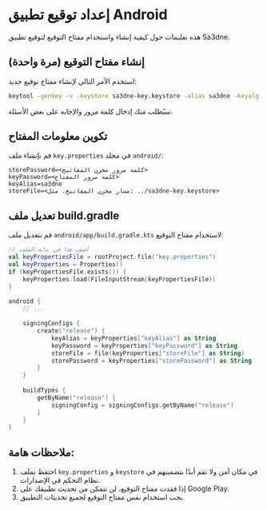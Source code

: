 # إعداد توقيع تطبيق Android

هذه تعليمات حول كيفية إنشاء واستخدام مفتاح التوقيع لتوقيع تطبيق Sa3dne.

## إنشاء مفتاح التوقيع (مرة واحدة)

استخدم الأمر التالي لإنشاء مفتاح توقيع جديد:

```bash
keytool -genkey -v -keystore sa3dne-key.keystore -alias sa3dne -keyalg RSA -keysize 2048 -validity 10000
```

سيُطلب منك إدخال كلمة مرور والإجابة على بعض الأسئلة.

## تكوين معلومات المفتاح

قم بإنشاء ملف `key.properties` في مجلد `android/`:

```
storePassword=<كلمة مرور مخزن المفاتيح>
keyPassword=<كلمة مرور المفتاح>
keyAlias=sa3dne
storeFile=<مسار مخزن المفاتيح، مثل: ../sa3dne-key.keystore>
```

## تعديل ملف build.gradle

قم بتعديل ملف `android/app/build.gradle.kts` لاستخدام مفتاح التوقيع:

```kotlin
// أضف هذا في بداية الملف
val keyPropertiesFile = rootProject.file("key.properties")
val keyProperties = Properties()
if (keyPropertiesFile.exists()) {
    keyProperties.load(FileInputStream(keyPropertiesFile))
}

android {
    // ...
    
    signingConfigs {
        create("release") {
            keyAlias = keyProperties["keyAlias"] as String
            keyPassword = keyProperties["keyPassword"] as String
            storeFile = file(keyProperties["storeFile"] as String)
            storePassword = keyProperties["storePassword"] as String
        }
    }
    
    buildTypes {
        getByName("release") {
            signingConfig = signingConfigs.getByName("release")
        }
    }
}
```

## ملاحظات هامة:

1. احتفظ بملف `key.properties` و `keystore` في مكان آمن ولا تقم أبدًا بتضمينهم في نظام التحكم في الإصدارات.
2. إذا فقدت مفتاح التوقيع، لن تتمكن من تحديث تطبيقك على Google Play.
3. يجب استخدام نفس مفتاح التوقيع لجميع تحديثات التطبيق.
